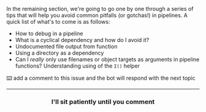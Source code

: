 In the remaining section, we're going to go one by one through a series of tips that will help you avoid common pitfalls (or gotchas!) in pipelines. A quick list of what's to come is as follows:


- How to debug in a pipeline
- What is a cyclical dependency and how do I avoid it?
- Undocumented file output from function 
- Using a directory as a dependency 
- Can I _really_ only use filenames or object targets as arguments in pipeline functions? Understanding using of the `I()` helper

:keyboard: add a comment to this issue and the bot will respond with the next topic

<hr>
<h3 align="center">I'll sit patiently until you comment</h3>
